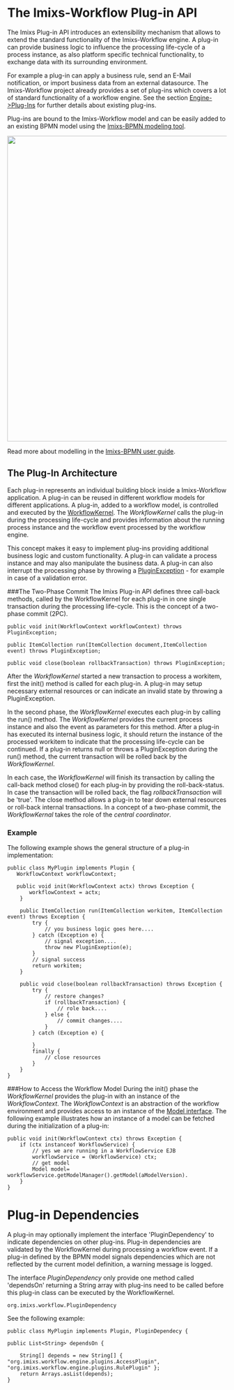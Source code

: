 # The Imixs-Workflow Plug-in API

The Imixs Plug-in API introduces an extensibility mechanism that allows to extend the standard functionality of the Imixs-Workflow engine. A plug-in can provide business logic to influence the processing life-cycle of a process instance, as also platform specific technical functionality, to exchange data with its surrounding environment. 

For example a plug-in can apply a business rule, send an E-Mail notification, or import business data from an external datasource. The Imixs-Workflow project already provides a set of plug-ins which covers a lot of standard functionality of a workflow engine. See the section [Engine->Plug-Ins](../engine/plugins/index.html) for further details about existing plug-ins. 

Plug-ins are bound to the Imixs-Workflow model and can be easily added to an existing BPMN model using the [Imixs-BPMN modeling tool](../modelling/index.html).

<img src="../images/modelling/bpmn_screen_32.png" style="width:700px"/>

Read more about modelling in the [Imixs-BPMN user guide](../modelling/index.html). 
 
## The Plug-In Architecture
Each plug-in represents an individual building block inside a Imixs-Workflow application. A plug-in can be reused in different workflow models for different applications.
A plug-in, added to a workflow model, is controlled and executed by the [WorkflowKernel](./workflowkernel.html). The _WorkflowKernel_ calls the plug-in during the processing life-cycle and provides information about the running process instance and the workflow event processed by the workflow engine.

This concept makes it easy to implement plug-ins providing additional business logic and custom functionality. 
A plug-in can validate a process instance and may also manipulate the business data. A plug-in can also interrupt the processing phase by throwing a [PluginException](../engine/plugins/exception_handling.html) - for example in case of a validation error.
 
 
###The Two-Phase Commit
The Imixs Plug-in API defines three call-back methods, called by the WorkflowKernel for each plug-in in one single transaction during the processing life-cycle. This is the concept of a two-phase commit (2PC).
 
 
    public void init(WorkflowContext workflowContext) throws PluginException;
    
    public ItemCollection run(ItemCollection document,ItemCollection event) throws PluginException;
    
    public void close(boolean rollbackTransaction) throws PluginException;
 
After the _WorkflowKernel_ started a new transaction to process a workitem, first the init() method is called for each plug-in. A plug-in may setup necessary external resources or can indicate an invalid state by throwing a PluginException. 

In the second phase, the _WorkflowKernel_ executes each plug-in by calling the run() method. The _WorkflowKernel_ provides the current process instance and also the event as parameters for this method. After a plug-in has executed its internal business logic, it should return the instance of the processed workitem to indicate that the processing life-cycle can be continued. 
If a plug-in returns null or throws a PluginException during the run() method, the current transaction will be rolled back by the _WorkflowKernel_. 

In each case, the _WorkflowKernel_ will finish its transaction by calling the call-back method close() for each plug-in by providing the roll-back-status. In case the transaction will be rolled back, the flag _rollbackTransaction_  will be 'true'. 
The close method allows a plug-in to tear down external resources or roll-back internal transactions. In a concept of a two-phase commit, the _WorkflowKernal_ takes the role of the _central coordinator_.  
 
### Example
The following example shows the general structure of a plug-in implementation:
 
    public class MyPlugin implements Plugin {
	   WorkflowContext workflowContext;

	   public void init(WorkflowContext actx) throws Exception {
	 	   workflowContext = actx;
    	}

		public ItemCollection run(ItemCollection workitem, ItemCollection event) throws Exception {
			try {
				// you business logic goes here....
			} catch (Exception e) {
				// signal exception....
				throw new PluginExeption(e);
			}
			// signal success 
			return workitem;
		}

		public void close(boolean rollbackTransaction) throws Exception {
			try {
				// restore changes?
				if (rollbackTransaction) {
					// role back....
				} else {
					// commit changes....
				}
			} catch (Exception e) {
				 
			}
			finally {
				// close resources 
			}
		}
    }
 

###How to Access the Workflow Model
During the init() phase the _WorkflowKernel_ provides the plug-in with an instance of the _WorkflowContext_. The _WorkflowContext_ is an abstraction of the workflow environment and provides access to an instance of the [Model interface](./model). The following example illustrates how an instance of a model can be fetched during the initialization of a plug-in:

    public void init(WorkflowContext ctx) throws Exception {
		if (ctx instanceof WorkflowService) {
			// yes we are running in a WorkflowService EJB
			workflowService = (WorkflowService) ctx;
			// get model
			Model model= workflowService.getModelManager().getModel(aModelVersion).
		}
    } 



# Plug-in Dependencies

A plug-in may optionally implement the interface 'PluginDependency' to indicate dependencies on other plug-ins. Plug-in dependencies are validated by the WorkflowKernel during processing a workflow event. If a plug-in defined by the BPMN model signals dependencies which are not reflected by the current model definition, a warning message is logged. 

The interface _PluginDependency_ only provide one method called 'dependsOn' returning a String array with plug-ins need to be called before this plug-in class can be executed by the WorkflowKernel. 

	org.imixs.workflow.PluginDependency

See the following example:

	public class MyPlugin implements Plugin, PluginDependecy {
    
    public List<String> dependsOn {
    	
    	String[] depends = new String[] { "org.imixs.workflow.engine.plugins.AccessPlugin", "org.imixs.workflow.engine.plugins.RulePlugin" };
		return Arrays.asList(depends);
    } 
  